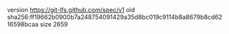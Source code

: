 version https://git-lfs.github.com/spec/v1
oid sha256:ff19662b0900b7a248754091429a35d8bc019c9114b8a8679b8cd6216598bcaa
size 2659
